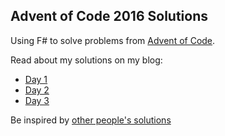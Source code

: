 ## Advent of Code 2016 Solutions

Using F# to solve problems from [Advent of Code](http://adventofcode.com).

Read about my solutions on my blog:

 - [Day 1](http://markheath.net/post/aoc-2016-day1)
 - [Day 2](http://markheath.net/post/aoc-2016-day2)
 - [Day 3](http://markheath.net/post/aoc-2016-day3) 

Be inspired by [other people's solutions](https://www.reddit.com/r/adventofcode/)
